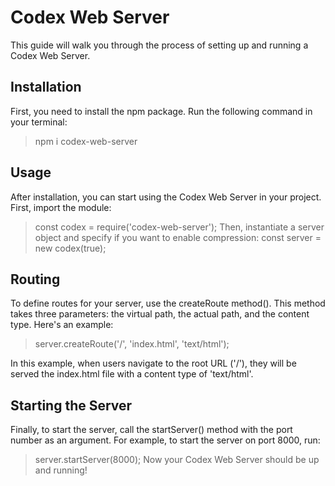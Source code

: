 # Codex Web Server
This guide will walk you through the process of setting up and running a Codex Web Server.
## Installation
First, you need to install the npm package. Run the following command in your terminal:
> npm i codex-web-server
## Usage
After installation, you can start using the Codex Web Server in your project. First, import the module:
> const codex = require('codex-web-server');
Then, instantiate a server object and specify if you want to enable compression:
> const server = new codex(true);
## Routing
To define routes for your server, use the createRoute method(). This method takes three parameters: the virtual path, the actual path, and the content type. Here's an example:
> server.createRoute('/', 'index.html', 'text/html');

In this example, when users navigate to the root URL ('/'), they will be served the index.html file with a content type of 'text/html'.
## Starting the Server
Finally, to start the server, call the startServer() method with the port number as an argument. For example, to start the server on port 8000, run:
> server.startServer(8000);
Now your Codex Web Server should be up and running!
